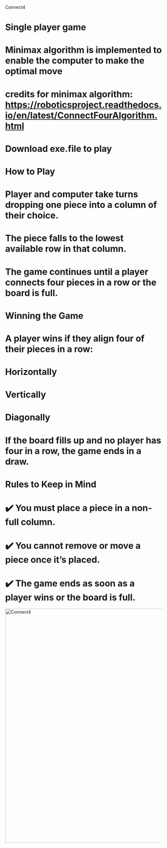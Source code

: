Connect4
# Single player game
# Minimax algorithm is implemented to enable the computer to make the optimal move
# credits for minimax algorithm: https://roboticsproject.readthedocs.io/en/latest/ConnectFourAlgorithm.html

# Download exe.file to play

# How to Play
# Player and computer take turns dropping one piece into a column of their choice.
# The piece falls to the lowest available row in that column.
# The game continues until a player connects four pieces in a row or the board is full.

# Winning the Game
# A player wins if they align four of their pieces in a row:
# Horizontally
# Vertically
# Diagonally
# If the board fills up and no player has four in a row, the game ends in a draw.

# Rules to Keep in Mind
# ✔️ You must place a piece in a non-full column.
# ✔️ You cannot remove or move a piece once it’s placed.
# ✔️ The game ends as soon as a player wins or the board is full.

<img width="751" alt="Connect4" src="https://github.com/user-attachments/assets/cc5ad778-9a7e-4a33-a64d-712338a83a62" />

